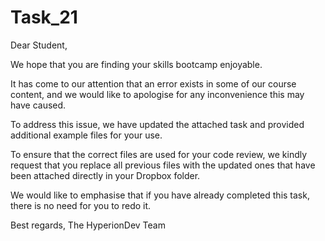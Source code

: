 # Task_21


Dear Student,

We hope that you are finding your skills bootcamp enjoyable.

It has come to our attention that an error exists in some of our course content, and we would like to apologise for any inconvenience this may have caused.

To address this issue, we have updated the attached task and provided additional example files for your use.

To ensure that the correct files are used for your code review, we kindly request that you replace all previous files with the updated ones that have been attached directly in your Dropbox folder.

We would like to emphasise that if you have already completed this task, there is no need for you to redo it.

Best regards,
The HyperionDev Team
